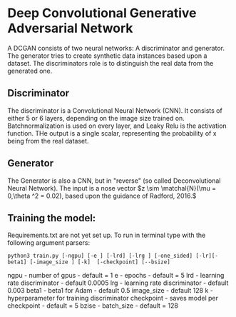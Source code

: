 # Deep Convolutional Generative Adversarial Network
A DCGAN consists of two neural networks: A discriminator and generator. The generator tries to create synthetic data instances based upon a dataset. The discriminators role is to distinguish the real data from the generated one. 
## Discriminator
The discriminator is a Convolutional Neural Network (CNN). It consists of either 5 or 6 layers, depending on the image size trained on. Batchnormalization is used on every layer, and Leaky Relu is the activation function. THe output is a single scalar, representing the probability of x being from the real dataset.

## Generator
The Generator is also a CNN, but in "reverse" (so called Deconvolutional Neural Network). The input is a nose vector $z \sim \matchal{N}(\mu = 0,\theta ^2 = 0.02), based upon the guidance of Radford, 2016.$ 

## Training the model:
Requirements.txt are not yet set up. To run in terminal type with the following argument parsers:
```
python3 train.py [-ngpu] [-e ] [-lrd] [-lrg ] [-one_sided] [-lr][-beta1] [-image_size ] [-k]  [-checkpoint] [--bsize]
```
ngpu - number of gpus - default = 1
e - epochs - default = 5
lrd - learning rate discriminator - default 0.0005
lrg - learning rate discriminator - default 0.003
beta1 - beta1 for Adam - default 0.5
image_size - default 128
k - hyperparameter for training discriminator
checkpoint - saves model per checkpoint - default = 5
bzise - batch_size - default = 128